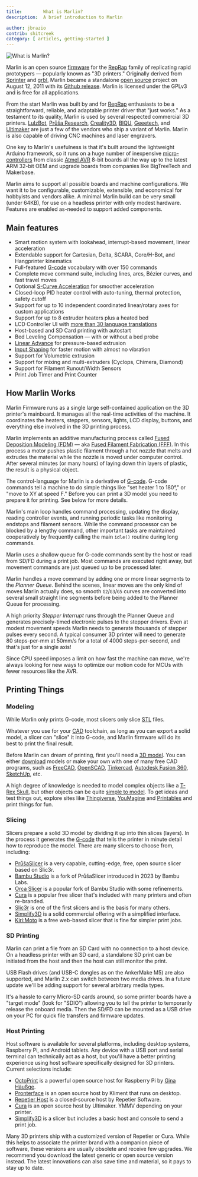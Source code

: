 ```yaml
---
title:        What is Marlin?
description:  A brief introduction to Marlin

author: jbrazio
contrib: shitcreek
category: [ articles, getting-started ]
---
```


<!-- ## What is Marlin -->

![What is Marlin?](/assets/images/basics/what_is_marlin.png)

Marlin is an open source [firmware](//en.wikipedia.org/wiki/Firmware) for the [RepRap](//en.wikipedia.org/wiki/RepRap_project) family of replicating rapid prototypers — popularly known as "3D printers." Originally derived from [Sprinter](//reprap.org/wiki/List_of_Firmware#Sprinter) and [grbl](//reprap.org/wiki/Grbl#Grbl), Marlin became a standalone [open source](//en.wikipedia.org/wiki/Open-source_software) project on August 12, 2011 with its [Github release](//github.com/MarlinFirmware/Marlin/commit/f850af5c1ca343ed65b94c4b9da5dd1ab4c4a53c). Marlin is licensed under the GPLv3 and is free for all applications.

From the start Marlin was built by and for [RepRap](//reprap.org/wiki/) enthusiasts to be a straightforward, reliable, and adaptable printer driver that "just works." As a testament to its quality, Marlin is used by several respected commercial 3D printers. [LulzBot](//www.lulzbot.com/), [Průša Research](//www.prusa3d.com/), [Creality3D](//creality3d.shop/), [BIQU](//www.biqu.equipment/), [Geeetech](//www.geeetech.com/), and [Ultimaker](//ultimaker.com/) are just a few of the vendors who ship a variant of Marlin. Marlin is also capable of driving CNC machines and laser engravers.

One key to Marlin's usefulness is that it's built around the lightweight Arduino framework, so it runs on a huge number of inexpensive [micro-controllers](//en.wikipedia.org/wiki/Microcontroller) from classic [Atmel AVR](//www.atmel.com/products/microcontrollers/avr/) 8-bit boards all the way up to the latest ARM 32-bit OEM and upgrade boards from companies like BigTreeTech and Makerbase.

Marlin aims to support all possible boards and machine configurations. We want it to be configurable, customizable, extensible, and economical for hobbyists and vendors alike. A minimal Marlin build can be very small (under 64KB), for use on a headless printer with only modest hardware. Features are enabled as-needed to support added components.

## Main features

 - Smart motion system with lookahead, interrupt-based movement, linear acceleration
 - Extendable support for Cartesian, Delta, SCARA, Core/H-Bot, and Hangprinter kinematics
 - Full-featured [G-code](/meta/gcode/) vocabulary with over 150 commands
 - Complete move command suite, including lines, arcs, Bézier curves, and fast travel moves
 - Optional [S-Curve Acceleration](/docs/configuration/configuration.html#s-curve-acceleration) for smoother acceleration
 - Closed-loop PID heater control with auto-tuning, thermal protection, safety cutoff
 - Support for up to 10 independent coordinated linear/rotary axes for custom applications
 - Support for up to 8 extruder heaters plus a heated bed
 - LCD Controller UI with [more than 30 language translations](/docs/development/lcd_language.html)
 - Host-based and SD Card printing with autostart
 - Bed Leveling Compensation — with or without a bed probe
 - [Linear Advance](/docs/features/lin_advance.html) for pressure-based extrusion
 - [Input Shaping](/docs/features/input_shaping.html) for faster motion with almost no vibration
 - Support for Volumetric extrusion
 - Support for mixing and multi-extruders (Cyclops, Chimera, Diamond)
 - Support for Filament Runout/Width Sensors
 - Print Job Timer and Print Counter

## How Marlin Works

Marlin Firmware runs as a single large self-contained application on the 3D printer's mainboard. It manages all the real-time activities of the machine. It coordinates the heaters, steppers, sensors, lights, LCD display, buttons, and everything else involved in the 3D printing process.

Marlin implements an additive manufacturing process called [Fused Deposition Modeling (FDM)](//en.wikipedia.org/wiki/Fused_deposition_modeling) — aka [Fused Filament Fabrication (FFF)](//en.wikipedia.org/wiki/Fused_filament_fabrication). In this process a motor pushes plastic filament through a hot nozzle that melts and extrudes the material while the nozzle is moved under computer control. After several minutes (or many hours) of laying down thin layers of plastic, the result is a physical object.

The control-language for Marlin is a derivative of [G-code](//en.wikipedia.org/wiki/G-code). G-code commands tell a machine to do simple things like "set heater 1 to 180°," or "move to XY at speed F." Before you can print a 3D model you need to prepare it for printing. See below for more details.

Marlin's main loop handles command processing, updating the display, reading controller events, and running periodic tasks like monitoring endstops and filament sensors. While the command processor can be blocked by a lengthy command, other important tasks are maintained cooperatively by frequently calling the main `idle()` routine during long commands.

Marlin uses a shallow queue for G-code commands sent by the host or read from SD/FD during a print job. Most commands are executed right away, but movement commands are just queued up to be processed later.

Marlin handles a move command by adding one or more linear segments to the *Planner Queue*. Behind the scenes, linear moves are the only kind of moves Marlin actually does, so smooth `G2`/`G3`/`G5` curves are converted into several small straight line segments before being added to the Planner Queue for processing.

A high priority *Stepper Interrupt* runs through the Planner Queue and generates precisely-timed electronic pulses to the stepper drivers. Even at modest movement speeds Marlin needs to generate thousands of stepper pulses every second. A typical consumer 3D printer will need to generate 80 steps-per-mm at 50mm/s for a total of 4000 steps-per-second, and that's just for a single axis!

Since CPU speed imposes a limit on how fast the machine can move, we're always looking for new ways to optimize our motion code for MCUs with fewer resources like the AVR.

## Printing Things

### Modeling

While Marlin only prints G-code, most slicers only slice [STL](//en.wikipedia.org/wiki/STL_(file_format)) files.

Whatever you use for your [CAD](//en.wikipedia.org/wiki/Computer-aided_design) toolchain, as long as you can export a solid model, a slicer can "slice" it into G-code, and Marlin firmware will do its best to print the final result.

Before Marlin can dream of printing, first you'll need a [3D model](//www.thingiverse.com/thing:7900). You can either [download](//www.thingiverse.com/thing:7900/zip) models or make your own with one of many free CAD programs, such as [FreeCAD](//www.freecadweb.org/), [OpenSCAD](//www.openscad.org/), [Tinkercad](//www.tinkercad.com/), [Autodesk Fusion 360](//www.autodesk.com/products/fusion-360/overview), [SketchUp](//www.sketchup.com/), etc.

A high degree of knowledge is needed to model complex objects like a [T-Rex Skull](//www.thingiverse.com/thing:308335), but other objects can be quite [simple to model](//www.thingiverse.com/thing:172175). To get ideas and test things out, explore sites like [Thingiverse](//www.thingiverse.com/explore/popular), [YouMagine](//www.youmagine.com/) and [Printables](//www.printables.com/) and print things for fun.

### Slicing

Slicers prepare a solid 3D model by dividing it up into thin slices (layers). In the process it generates the [G-code](//en.wikipedia.org/wiki/G-code) that tells the printer in minute detail how to reproduce the model. There are many slicers to choose from, including:

- [PrůšaSlicer](//www.prusa3d.com/prusaslicer/) is a very capable, cutting-edge, free, open source slicer based on Slic3r.
- [Bambu Studio](//github.com/bambulab/BambuStudio) is a fork of PrůšaSlicer introduced in 2023 by Bambu Labs.
- [Orca Slicer](//github.com/SoftFever/OrcaSlicer) is a popular fork of Bambu Studio with some refinements.
- [Cura](//ultimaker.com/en/products/cura-software) is a popular free slicer that's included with many printers and often re-branded.
- [Slic3r](//slic3r.org/) is one of the first slicers and is the basis for many others.
- [Simplify3D](//www.simplify3d.com/) is a solid commercial offering with a simplified interface.
- [Kiri:Moto](//grid.space/kiri/) is a free web-based slicer that is fine for simpler print jobs.

### SD Printing

Marlin can print a file from an SD Card with no connection to a host device. On a headless printer with an SD card, a standalone SD print can be initiated from the host and then the host can still monitor the print.

USB Flash drives (and USB-C dongles as on the AnkerMake M5) are also supported, and Marlin 2.x can switch between two media drives. In a future update we'll be adding support for several arbitrary media types.

It's a hassle to carry Micro-SD cards around, so some printer boards have a "target mode" (look for "SDIO") allowing you to tell the printer to temporarily release the onboard media. Then the SD/FD can be mounted as a USB drive on your PC for quick file transfers and firmware updates.

### Host Printing

Host software is available for several platforms, including desktop systems, Raspberry Pi, and Android tablets. Any device with a USB port and serial terminal can technically act as a host, but you'll have a better printing experience using host software specifically designed for 3D printers. Current selections include:

- [OctoPrint](//octoprint.org/) is a powerful open source host for Raspberry Pi by [Gina Häußge](//www.patreon.com/foosel).
- [Pronterface](//www.pronterface.com/) is an open source host by Kliment that runs on desktop.
- [Repetier Host](//www.repetier.com/) is a closed-source host by Repetier Software.
- [Cura](//ultimaker.com/en/products/cura-software) is an open source host by Ultimaker. YMMV depending on your printer.
- [Simplify3D](//www.simplify3d.com/) is a slicer but includes a basic host and console to send a print job.

Many 3D printers ship with a customized version of Repetier or Cura. While this helps to associate the printer brand with a companion piece of software, these versions are usually obsolete and receive few upgrades. We recommend you download the latest generic or open source version instead. The latest innovations can also save time and material, so it pays to stay up to date.
